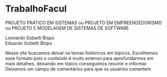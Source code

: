 # TrabalhoFacul
PROJETO PRÁTICO EM SISTEMAS ou PROJETO EM EMPREENDEDORISMO ou PROJETO E MODELAGEM DE SISTEMAS DE SOFTWARE

Leonardo Gobetti Bispo  
Eduardo Gobetti Bispo

Nesse site buscamos deixar os temas históricos em tópicos. Escolhemos esse formato pois o conteúdo é muito extenso para aprofundarmos em mais detalhes, deixando em tópico conseguimos resumir e informar. 
Deixamos um campo de comentários para que os usuários comentem
